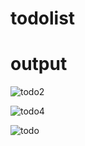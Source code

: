 # todolist

# output

![todo2](https://github.com/mitali-sinha/todolist/assets/153342318/68de7020-46c1-42ed-ad66-a96a4c8a3070)

![todo4](https://github.com/mitali-sinha/todolist/assets/153342318/7aa82762-81e6-485b-ab85-83503a875f8f)

![todo](https://github.com/mitali-sinha/todolist/assets/153342318/c322f60a-16fe-47c7-b396-624ab73018b6)
